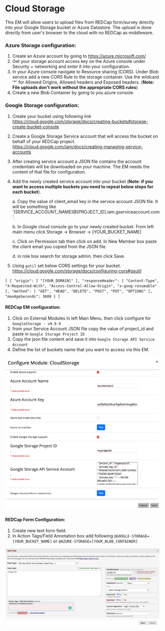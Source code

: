 # Cloud Storage
This EM will allow users to upload files from REDCap form/survey directly into your Google Storage bucket or Azure 
Datastore. The upload is done directly from user's browser to the cloud with no REDCap as middleware. 

### Azure Storage configuration:
1. Create an Azure account by going to https://azure.microsoft.com/
2. Get your storage account access key on the Azure console under Security + networking and enter it into your configuration.
3. In your Azure console navigate to Resource sharing (CORS). Under Blob service add a new CORS Rule to the storage container. 
Use the wildcard '*' for Allowed Origins, Allowed headers and Exposed headers. (**Note: File uploads don't work without the appropriate CORS rules**)
4. Create a new Blob Container by going to you azure console.

### Google Storage configuration:
1. Create your bucket using following link https://cloud.google.com/storage/docs/creating-buckets#storage-create-bucket-console
2. Create a Google Storage Service account that will access the bucket on behalf of your REDCap project. https://cloud.google.com/iam/docs/creating-managing-service-accounts
3. After creating service account a JSON file contains the account credentials will be downloaded on your machine. The EM needs the content of that file for configuration. 
4. Add the newly created service account into your bucket (**Note: if you want to access multiple buckets you need to repeat below steps for each bucket**). 

    a. Copy the value of client_email key in the service account JSON file. It will be something like '[SERVICE_ACCOUNT_NAME]@[PROJECT_ID].iam.gserviceaccount.com'. 
    
    b. In Google cloud console go to your newly created bucket. From left main menu click Storage -> Browser -> [YOUR_BUCKET_NAME]
    
    c. Click on Permission tab then click on add. In New Member box paste the client email you copied from the JSON file. 
    
    d. in role box search for storage admin. then click Save. 
5. Using `gutil` set below CORS settings for your bucket. https://cloud.google.com/storage/docs/configuring-cors#gsutil

`[
   {
     "origin": [
       "[YOUR_DOMAIN]"
     ],
     "responseHeader": [
       "Content-Type",
       "X-Requested-With",
       "Access-Control-Allow-Origin",
       "x-goog-resumable"
     ],
     "method": [
       "GET",
       "HEAD",
       "DELETE",
       "POST",
       "PUT",
       "OPTIONS"
     ],
     "maxAgeSeconds": 3600
   }
 ]`

#### REDCap EM configuration:
1. Click on External Modules in left Main Menu. then click configure for `GoogleStorage - v9.9.9`
2. from your Service Account JSON file copy the value of project_id and paste in `Google Storage Project ID`
3. Copy the json file content and save it into `Google Storage API Service Account`
4. Define the list of buckets name that you want to access via this EM.

![Alt text](assets/images/redcap-em-config.png?raw=true "REDCap EM Config" )

#### REDCap Form Configuration:
1. Create new text form field. 
2. In Action Tags/Field Annotation box add following `@GOOGLE-STORAGE=[YOUR_BUCKET_NAME]` or 
   `@AZURE-STORAGE=[YOUR_BLOB_CONTAINER]`

![Alt text](assets/images/redcap-field-config.png?raw=true "REDCap Field Config")
